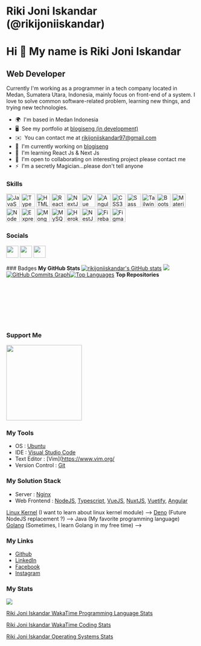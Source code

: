 # Riki Joni Iskandar (@rikijoniiskandar)

Hi 👋 My name is Riki Joni Iskandar
===================================

Web Developer
-------------

Currently I'm working as a programmer in a tech company located in Medan, Sumatera Utara, Indonesia, mainly focus on front-end of a system. I love to solve common software-related problem, learning new things, and trying new technologies.

*   🌍  I'm based in Medan Indonesia
*   🖥️  See my portfolio at [blogiseng (in development)](http://dev.blogiseng.my.id)
*   ✉️  You can contact me at [rikijoniiskandar97@gmail.com](mailto:rikijoniiskandar97@gmail.com)
*   🚀  I'm currently working on [blogiseng](http://dev.blogiseng.my.id)
*   🧠  I'm learning React Js & Next Js
*   🤝  I'm open to collaborating on interesting project please contact me
*   ⚡  I'm a secretly Magician...please don't tell anyone

### Skills
<p align="left">
  <a href="https://developer.mozilla.org/en-US/docs/Web/JavaScript" target="_blank" rel="noreferrer"><img src="https://raw.githubusercontent.com/danielcranney/readme-generator/main/public/icons/skills/javascript-colored.svg" width="36" height="36" alt="JavaScript" /></a>
 <a href="https://www.typescriptlang.org/" target="_blank" rel="noreferrer"><img src="https://raw.githubusercontent.com/danielcranney/readme-generator/main/public/icons/skills/typescript-colored.svg" width="36" height="36" alt="TypeScript" /></a>
 <a href="https://developer.mozilla.org/en-US/docs/Glossary/HTML5" target="_blank" rel="noreferrer"><img src="https://raw.githubusercontent.com/danielcranney/readme-generator/main/public/icons/skills/html5-colored.svg" width="36" height="36" alt="HTML5" /></a>
 <a href="https://reactjs.org/" target="_blank" rel="noreferrer"><img src="https://raw.githubusercontent.com/danielcranney/readme-generator/main/public/icons/skills/react-colored.svg" width="36" height="36" alt="React" /></a>
 <a href="https://nextjs.org/docs" target="_blank" rel="noreferrer"><img src="https://raw.githubusercontent.com/danielcranney/readme-generator/main/public/icons/skills/nextjs-colored.svg" width="36" height="36" alt="NextJs" /></a>
 <a href="https://vuejs.org/" target="_blank" rel="noreferrer"><img src="https://raw.githubusercontent.com/danielcranney/readme-generator/main/public/icons/skills/vuejs-colored.svg" width="36" height="36" alt="Vue" /></a>
 <a href="https://angular.io/" target="_blank" rel="noreferrer"><img src="https://raw.githubusercontent.com/danielcranney/readme-generator/main/public/icons/skills/angularjs-colored.svg" width="36" height="36" alt="Angular" /></a>
 <a href="https://www.w3.org/TR/CSS/#css" target="_blank" rel="noreferrer"><img src="https://raw.githubusercontent.com/danielcranney/readme-generator/main/public/icons/skills/css3-colored.svg" width="36" height="36" alt="CSS3" /></a>
 <a href="https://sass-lang.com/" target="_blank" rel="noreferrer"><img src="https://raw.githubusercontent.com/danielcranney/readme-generator/main/public/icons/skills/sass-colored.svg" width="36" height="36" alt="Sass" /></a>
 <a href="https://tailwindcss.com/" target="_blank" rel="noreferrer"><img src="https://raw.githubusercontent.com/danielcranney/readme-generator/main/public/icons/skills/tailwindcss-colored.svg" width="36" height="36" alt="TailwindCSS" /></a>
 <a href="https://getbootstrap.com/" target="_blank" rel="noreferrer"><img src="https://raw.githubusercontent.com/danielcranney/readme-generator/main/public/icons/skills/bootstrap-colored.svg" width="36" height="36" alt="Bootstrap" /></a>
 <a href="https://mui.com/" target="_blank" rel="noreferrer"><img src="https://raw.githubusercontent.com/danielcranney/readme-generator/main/public/icons/skills/materialui-colored.svg" width="36" height="36" alt="Material UI" /></a>
 <a href="https://nodejs.org/en/" target="_blank" rel="noreferrer"><img src="https://raw.githubusercontent.com/danielcranney/readme-generator/main/public/icons/skills/nodejs-colored.svg" width="36" height="36" alt="NodeJS" /></a>
 <a href="https://expressjs.com/" target="_blank" rel="noreferrer"><img src="https://raw.githubusercontent.com/danielcranney/readme-generator/main/public/icons/skills/express-colored.svg" width="36" height="36" alt="Express" /></a>
                                <a href="https://www.mongodb.com/" target="_blank" rel="noreferrer"><img src="https://raw.githubusercontent.com/danielcranney/readme-generator/main/public/icons/skills/mongodb-colored.svg" width="36" height="36" alt="MongoDB" /></a>
 <a href="https://www.mysql.com/" target="_blank" rel="noreferrer"><img src="https://raw.githubusercontent.com/danielcranney/readme-generator/main/public/icons/skills/mysql-colored.svg" width="36" height="36" alt="MySQL" /></a>
 <a href="https://www.heroku.com/" target="_blank" rel="noreferrer"><img src="https://raw.githubusercontent.com/danielcranney/readme-generator/main/public/icons/skills/heroku-colored.svg" width="36" height="36" alt="Heroku" /></a>
 <a href="https://docs.nestjs.com/" target="_blank" rel="noreferrer"><img src="https://raw.githubusercontent.com/danielcranney/readme-generator/main/public/icons/skills/nestjs-colored.svg" width="36" height="36" alt="NestJS" /></a>
 <a href="https://firebase.google.com/" target="_blank" rel="noreferrer"><img src="https://raw.githubusercontent.com/danielcranney/readme-generator/main/public/icons/skills/firebase-colored.svg" width="36" height="36" alt="Firebase" /></a>
 <a href="https://www.figma.com/" target="_blank" rel="noreferrer"><img src="https://raw.githubusercontent.com/danielcranney/readme-generator/main/public/icons/skills/figma-colored.svg" width="36" height="36" alt="Figma" /></a></p>
                    
 ### Socials
<p align="left">
 <a href="https://www.github.com/rikijoniiskandar" target="_blank" rel="noreferrer"><img src="https://raw.githubusercontent.com/danielcranney/readme-generator/main/public/icons/socials/github.svg" width="32" height="32" /></a> <a href="http://www.instagram.com/rikijo__" target="_blank" rel="noreferrer"><img src="https://raw.githubusercontent.com/danielcranney/readme-generator/main/public/icons/socials/instagram.svg" width="32" height="32" /></a> <a href="https://www.linkedin.com/in/riki-joni-iskandar97" target="_blank" rel="noreferrer"><img src="https://raw.githubusercontent.com/danielcranney/readme-generator/main/public/icons/socials/linkedin.svg" width="32" height="32" /></a></p>
 ### Badges
 <b>My GitHub Stats</b>
<a href="http://www.github.com/rikijoniiskandar"><img src="https://github-readme-stats.vercel.app/api?username=rikijoniiskandar&show_icons=true&hide=&count_private=true&title_color=0891b2&text_color=ffffff&icon_color=0891b2&bg_color=1c1917&hide_border=true&show_icons=true" alt="rikijoniiskandar's GitHub stats" /></a>
<a href="http://www.github.com/rikijoniiskandar"><img src="https://github-readme-streak-stats.herokuapp.com/?user=rikijoniiskandar&stroke=ffffff&background=1c1917&ring=0891b2&fire=0891b2&currStreakNum=ffffff&currStreakLabel=0891b2&sideNums=ffffff&sideLabels=ffffff&dates=ffffff&hide_border=true" /></a>
<a href="http://www.github.com/rikijoniiskandar"><img src="https://activity-graph.herokuapp.com/graph?username=rikijoniiskandar&bg_color=1c1917&color=ffffff&line=0891b2&point=ffffff&area_color=1c1917&area=true&hide_border=true&custom_title=GitHub%20Commits%20Graph" alt="GitHub Commits Graph" /></a><a href="https://github.com/rikijoniiskandar" align="left"><img src="https://github-readme-stats.vercel.app/api/top-langs/?username=rikijoniiskandar&langs_count=10&title_color=0891b2&text_color=ffffff&icon_color=0891b2&bg_color=1c1917&hide_border=true&locale=en&custom_title=Top%20%Languages" alt="Top Languages" /></a>
<b>Top Repositories</b>
<div width="100%" align="center"></div><br /><br /><br /><br /><br /><br /><br />

### Support Me
<a href="https://www.buymeacoffee.com/rikijohn"><img src="https://cdn.buymeacoffee.com/buttons/v2/default-yellow.png" width="200" /></a>

### My Tools

- OS : [Ubuntu](https://ubuntu.com//)
- IDE : [Visual Studio Code](https://code.visualstudio.com/) 
- Text Editor : [Vim](https://www.vim.org/
- Version Control : [Git](https://git-scm.com/)

### My Solution Stack

- Server : [Nginx](https://nginx.org/en/)
- Web Frontend : [NodeJS](https://nodejs.org/en/), [Typescript](https://www.typescriptlang.org/), [VueJS](https://vuejs.org/), [NuxtJS](https://nuxtjs.org/), [Vuetify](https://vuetifyjs.com/), [Angular](https://angular.io)

<!-- ### My Current Interest -->

[Linux Kernel](https://github.com/torvalds/linux) (I want to learn about linux kernel module) -->
[Deno](https://deno.land/) (Future NodeJS replacement ?) -->
Java (My favorite programming language)
[Golang](https://golang.org/) (Sometimes, I learn Golang in my free time) -->

### My Links

- [Github](https://github.com/rikijoniiskandar)
- [LinkedIn](https://www.linkedin.com/in/rikijoniiskandar/)
- [Facebook](https://www.facebook.com/profile.php?id=100003061518429)
- [Instagram](https://www.instagram.com/rikijo__/)

### My Stats

![](https://wakatime.com/share/@e2a130a9-7d98-47a1-a0cd-11779ab079c9/5bafff8f-aa3b-46cf-82e9-9f78bea03fd8.svg)


[Riki Joni Iskandar WakaTime Programming Language Stats](https://wakatime.com/share/@e2a130a9-7d98-47a1-a0cd-11779ab079c9/983877ea-5a82-4a4a-8f2b-3ba016f3b46e.svg)

[Riki Joni Iskandar WakaTime Coding Stats](src="https://wakatime.com/share/@e2a130a9-7d98-47a1-a0cd-11779ab079c9/64611b7b-447b-4472-8809-9d0f49c1d5bc.svg)


[Riki Joni Iskandar Operating Systems Stats](https://wakatime.com/share/@e2a130a9-7d98-47a1-a0cd-11779ab079c9/fbf955d3-1da8-490a-9606-782bd4b638ac.svg)
